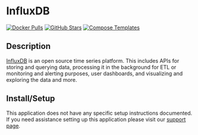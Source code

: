 # InfluxDB

[![Docker Pulls](https://img.shields.io/docker/pulls/_/influxdb?style=flat-square&color=607D8B&label=docker%20pulls&logo=docker)](https://hub.docker.com/_/influxdb)
[![GitHub Stars](https://img.shields.io/github/stars/influxdata/influxdata-docker?style=flat-square&color=607D8B&label=github%20stars&logo=github)](https://github.com/influxdata/influxdata-docker)
[![Compose Templates](https://img.shields.io/static/v1?style=flat-square&color=607D8B&label=compose&message=templates)](https://github.com/GhostWriters/DockSTARTer/tree/master/compose/.apps/influxdb)

## Description

[InfluxDB](https://www.influxdata.com/) is an open source time series platform.
This includes APIs for storing and querying data, processing it in the
background for ETL or monitoring and alerting purposes, user dashboards, and
visualizing and exploring the data and more.

## Install/Setup

This application does not have any specific setup instructions documented. If
you need assistance setting up this application please visit our
[support page](https://dockstarter.com/basics/support/).
